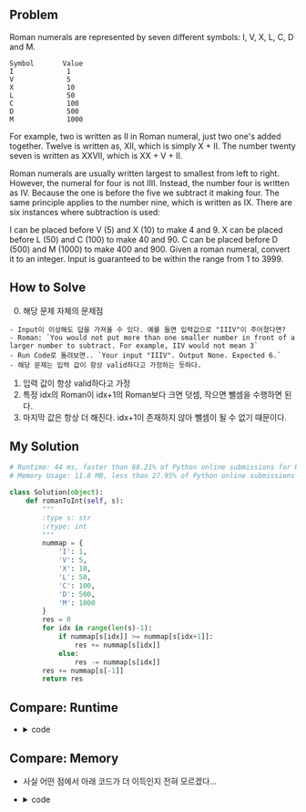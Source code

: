 ## Problem
Roman numerals are represented by seven different symbols: I, V, X, L, C, D and M.
```
Symbol       Value
I             1
V             5
X             10
L             50
C             100
D             500
M             1000
```

For example, two is written as II in Roman numeral, just two one's added together. 
Twelve is written as, XII, which is simply X + II. 
The number twenty seven is written as XXVII, which is XX + V + II.

Roman numerals are usually written largest to smallest from left to right. 
However, the numeral for four is not IIII. Instead, the number four is written as IV. 
Because the one is before the five we subtract it making four. 
The same principle applies to the number nine, which is written as IX. 
There are six instances where subtraction is used:

I can be placed before V (5) and X (10) to make 4 and 9. 
X can be placed before L (50) and C (100) to make 40 and 90. 
C can be placed before D (500) and M (1000) to make 400 and 900.
Given a roman numeral, convert it to an integer. Input is guaranteed to be within the range from 1 to 3999.

## How to Solve
0. 해당 문제 자체의 문제점
```
- Input이 이상해도 답을 가져올 수 있다. 예를 들면 입력값으로 "IIIV"이 주어졌다면?
- Roman: `You would not put more than one smaller number in front of a larger number to subtract. For example, IIV would not mean 3`
- Run Code로 돌려보면.. `Your input "IIIV". Output None. Expected 6.`
- 해당 문제는 입력 값이 항상 valid하다고 가정하는 듯하다.
```
1. 입력 값이 항상 valid하다고 가정
2. 특정 idx의 Roman이 idx+1의 Roman보다 크면 덧셈, 작으면 뺄셈을 수행하면 된다.
3. 마지막 값은 항상 더 해진다. idx+1이 존재하지 않아 뺄셈이 될 수 없기 때문이다.

## My Solution
``` python
# Runtime: 44 ms, faster than 68.21% of Python online submissions for Roman to Integer.
# Memory Usage: 11.8 MB, less than 27.95% of Python online submissions for Roman to Integer.

class Solution(object):
    def romanToInt(self, s):
        """
        :type s: str
        :rtype: int
        """
        nummap = { 
            'I': 1, 
            'V': 5,
            'X': 10,
            'L': 50,
            'C': 100,
            'D': 500,
            'M': 1000
        }
        res = 0
        for idx in range(len(s)-1):
            if nummap[s[idx]] >= nummap[s[idx+1]]:
                res += nummap[s[idx]]
            else:
                res -= nummap[s[idx]]
        res += nummap[s[-1]]
        return res
```

## Compare: Runtime
- <details><summary> code </summary><pre>

  ``` python
  # sample 12 ms submission
  class Solution(object):
    def romanToInt(self, s):
        """
        :type s: str
        :rtype: int
        """
        out_int = 0
        table = {'I': 1, 'V': 5, 'X': 10, 'L': 50, 'C': 100, 'D': 500, 'M': 1000}
        for i in range(len(s)):
            out_int += table[s[i]]
            if i!=0 and table[s[i]]>table[s[i-1]]:
                out_int -= 2*table[s[i-1]]
                
        return out_int
  ```
  </pre></summary>

## Compare: Memory
- 사실 어떤 점에서 아래 코드가 더 이득인지 전혀 모르겠다...
- <details><summary> code </summary><pre>

  ``` python
  # sample 11440 kb submission
  class Solution(object):
    def romanToInt(self, s):
        """
        :type s: str
        :rtype: int
        """
        roman_dict = {"I":1,"V":5,"X":10,"L":50,"C":100,"D":500,"M":1000}
        rm_dict = {"I":["V","X"],"V":[],"X":["L","C"],"L":[],"C":["D","M"],"D":[],"M":[]}
        val = 0
        i = 0
        while i < len(s)-1:
            if s[i+1] not in rm_dict[s[i]]:
                val = val + roman_dict[s[i]]
            else:
                val = val + roman_dict[s[i+1]] - roman_dict[s[i]]
                i += 1
            i += 1
           
        if i == len(s) - 1:
            val = val + roman_dict[s[len(s)-1]]
        return val
  ```
  </pre></summary>
